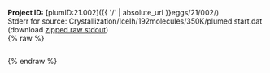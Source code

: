 **Project ID:** [plumID:21.002]({{ '/' | absolute_url }}eggs/21/002/)  
Stderr for source:  Crystallization/IceIh/192molecules/350K/plumed.start.dat   
(download [zipped raw stdout](plumed.start.dat.plumed_master.stdout.txt.zip))  
{% raw %}
<pre>
</pre>
{% endraw %}
